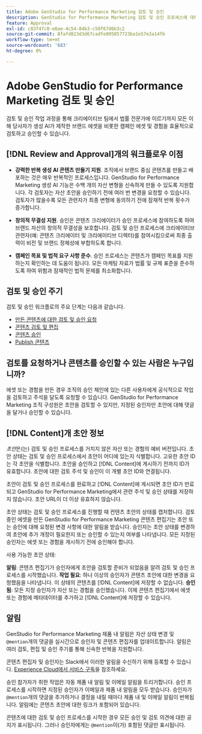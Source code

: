 ```yaml
---
title: Adobe GenStudio for Performance Marketing 검토 및 승인
description: GenStudio for Performance Marketing 검토 및 승인 프로세스에 대해 알아봅니다.
feature: Approval
exl-id: c83f47c0-e8ae-4c54-84b3-c50f67d6b3c2
source-git-commit: 8fafd823d3d67cadfe095857723ba1e57e2a14fb
workflow-type: tm+mt
source-wordcount: '683'
ht-degree: 0%

---
```


# Adobe GenStudio for Performance Marketing 검토 및 승인

검토 및 승인 작업 과정을 통해 크리에이티브 팀에서 법률 전문가에 이르기까지 모든 이해 당사자가 생성 AI가 제작한 브랜드 에셋을 비롯한 캠페인 에셋 및 경험을 효율적으로 검토하고 승인할 수 있습니다.

## [!DNL Review and Approval]개의 워크플로우 이점

* **강력한 반복 생성 AI 콘텐츠 만들기 지원**. 조직에서 브랜드 중심 콘텐츠를 만들고 배포하는 것은 매우 반복적인 프로세스입니다. GenStudio for Performance Marketing 생성 AI 기능은 수백 개의 자산 변형을 신속하게 만들 수 있도록 지원합니다. 각 검토자는 자산 초안을 승인하기 전에 여러 번 변경을 요청할 수 있습니다. 검토자가 많을수록 모든 관련자가 최종 변형에 동의하기 전에 잠재적 반복 횟수가 증가합니다.

* **창의적 무결성 지원**. 승인은 콘텐츠 크리에이터가 승인 프로세스에 참여하도록 하여 브랜드 자산의 창의적 무결성을 보호합니다. 검토 및 승인 프로세스에 크리에이티브 관련자(예: 콘텐츠 크리에이터 및 크리에이티브 디렉터)를 참여시킴으로써 최종 출력이 비전 및 브랜드 정체성에 부합하도록 합니다.

* **캠페인 목표 및 법적 요구 사항 준수**. 승인 프로세스는 콘텐츠가 캠페인 목표를 지원하는지 확인하는 데 도움이 됩니다. 모든 마케팅 자료가 법률 및 규제 표준을 준수하도록 하여 위험과 잠재적인 법적 문제를 최소화합니다.

## 검토 및 승인 주기

검토 및 승인 워크플로의 주요 단계는 다음과 같습니다.

* [만든 콘텐츠에 대한 검토 및 승인 요청](./request-review.md)
* [콘텐츠 검토 및 편집](./review-and-edit.md)
* [콘텐츠 승인](./approve-content.md)
* [Publish 콘텐츠](./publish-content.md)

## 검토를 요청하거나 콘텐츠를 승인할 수 있는 사람은 누구입니까?

에셋 또는 경험을 만든 경우 조직의 승인 체인에 있는 다른 사용자에게 공식적으로 작업을 검토하고 주석을 달도록 요청할 수 있습니다. GenStudio for Performance Marketing 조직 구성원은 초안을 검토할 수 있지만, 지정된 승인자만 초안에 대해 댓글을 달거나 승인할 수 있습니다.

## [!DNL Content]개 초안 정보

_초안_&#x200B;은(는) 검토 및 승인 프로세스를 거치지 않은 자산 또는 경험의 예비 버전입니다. 초안 상태는 검토 및 승인 프로세스에서 초안이 어디에 있는지 식별합니다. 고유한 초안 ID는 각 초안을 식별합니다. 초안을 승인하고 [!DNL Content]에 게시하기 전까지 ID가 유효합니다. 초안에 대한 검토 주석 및 승인이 이 개별 초안 ID와 연결됩니다.

초안이 검토 및 승인 프로세스를 완료하고 [!DNL Content]에 게시되면 초안 ID가 만료되고 GenStudio for Performance Marketing에서 관련 주석 및 승인 상태를 저장하지 않습니다. 초안 URL이 더 이상 유효하지 않습니다.

초안 상태는 검토 및 승인 프로세스를 진행할 때 컨텐츠 초안의 상태를 캡처합니다. 검토 중인 에셋을 만든 GenStudio for Performance Marketing 콘텐츠 편집기는 초안 또는 승인에 대해 요청된 변경 사항에 대한 알림을 받습니다. 승인자는 초안 상태를 변경하여 초안에 추가 개정이 필요한지 또는 승인할 수 있는지 여부를 나타냅니다. 모든 지정된 승인자는 에셋 또는 경험을 게시하기 전에 승인해야 합니다.

사용 가능한 초안 상태:

**알림**: 콘텐츠 편집기가 승인자에게 초안을 검토할 준비가 되었음을 알려 검토 및 승인 프로세스를 시작했습니다.
**작업 필요**: 하나 이상의 승인자가 콘텐츠 초안에 대한 변경을 요청했음을 나타냅니다. 이 상태의 콘텐츠를 [!DNL Content]에 저장할 수 없습니다.
**승인됨**: 모든 지정 승인자가 자산 또는 경험을 승인했습니다. 이제 콘텐츠 편집기에서 에셋 또는 경험에 메타데이터를 추가하고 [!DNL Content]에 저장할 수 있습니다.

## 알림

GenStudio for Performance Marketing 제품 내 알림은 자산 상태 변경 및 `@mention`개의 댓글을 실시간으로 승인자 및 콘텐츠 편집자를 업데이트합니다. 알림은 여러 검토, 편집 및 승인 주기를 통해 신속한 반복을 지원합니다.

콘텐츠 편집자 및 승인자는 Slack에서 이러한 알림을 수신하기 위해 등록할 수 있습니다. [Experience Cloud에서 서비스 구독](https://experienceleague.adobe.com/en/docs/core-services/interface/features/account-preferences#slack)을 참조하세요.

승인 참가자가 취한 작업은 자동 제품 내 알림 및 이메일 알림을 트리거합니다. 승인 프로세스를 시작하면 지정된 승인자가 이메일과 제품 내 알림을 모두 받습니다. 승인자가 `@mention`개의 댓글을 추가하거나 결정을 내릴 때마다 제품 내 및 이메일 알림이 반복됩니다. 알림에는 콘텐츠 초안에 대한 링크가 포함되어 있습니다.

콘텐츠에 대한 검토 및 승인 프로세스를 시작한 경우 모든 승인 및 검토 의견에 대한 공지가 표시됩니다. 그러나 승인자에게는 `@mention`이(가) 포함된 댓글만 표시됩니다.
